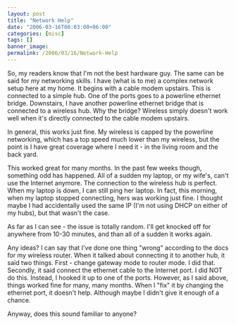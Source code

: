 ```yaml
---
layout: post
title: "Network Help"
date: "2006-03-16T08:03:00+06:00"
categories: [misc]
tags: []
banner_image: 
permalink: /2006/03/16/Network-Help
---
```


So, my readers know that I'm not the best hardware guy. The same can be said for my networking skills. I have (what is to me) a complex network setup here at my home. It begins with a cable modem upstairs. This is connected to a simple hub. One of the ports goes to a powerline ethernet bridge. Downstairs, I have another powerline ethernet bridge that is connected to a wireless hub. Why the bridge? Wireless simply doesn't work well when it's directly connected to the cable modem upstairs. 

In general, this works just fine. My wireless is capped by the powerline networking, which has a top speed much lower than my wireless, but the point is I have great coverage where I need it - in the living room and the back yard.

This worked great for many months. In the past few weeks though, something odd has happened. All of a sudden my laptop, or my wife's, can't use the Internet anymore. The connection to the wireless hub is perfect. When my laptop is down, I can still ping her laptop. In fact, this morning, when my laptop stopped connecting, hers was working just fine. I thought maybe I had accidentally used the same IP (I'm not using DHCP on either of my hubs), but that wasn't the case. 

As far as I can see - the issue is totally random. I'll get knocked off for anywhere from 10-30 minutes, and than all of a sudden it works again.

Any ideas? I can say that I've done one thing "wrong" according to the docs for my wireless router. When it talked about connecting it to another hub, it said two things. First - change gateway mode to router mode. I did that. Secondly, it said connect the ethernet cable to the Internet port. I did NOT do this. Instead, I hooked it up to one of the ports. However, as I said above, things worked fine for many, many months. When I "fix" it by changing the ethernet port, it doesn't help. Although maybe I didn't give it enough of a chance. 

Anyway, does this sound familiar to anyone?
